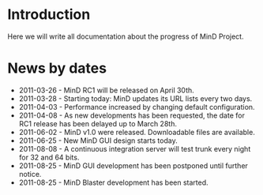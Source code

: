 # Introduction #

Here we will write all documentation about the progress of MinD Project.


# News by dates #

  * 2011-03-26 - MinD RC1 will be released on April 30th.
  * 2011-03-28 - Starting today: MinD updates its URL lists every two days.
  * 2011-04-03 - Performance increased by changing default configuration.
  * 2011-04-08 - As new developments has been requested, the date for RC1 release has been delayed up to March 28th.
  * 2011-06-02 - MinD v1.0 were released. Downloadable files are available.
  * 2011-06-25 - New MinD GUI design starts today.
  * 2011-08-08 - A continuous integration server will test trunk every night for 32 and 64 bits.
  * 2011-08-25 - MinD GUI development has been postponed until further notice.
  * 2011-08-25 - MinD Blaster development has been started.